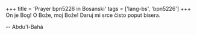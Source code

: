 +++
title = 'Prayer bpn5226 in Bosanski'
tags = ['lang-bs', 'bpn5226']
+++
On je Bog! O Bože, moj Bože! Daruj mi srce čisto poput bisera.

-- Abdu'l-Bahá
